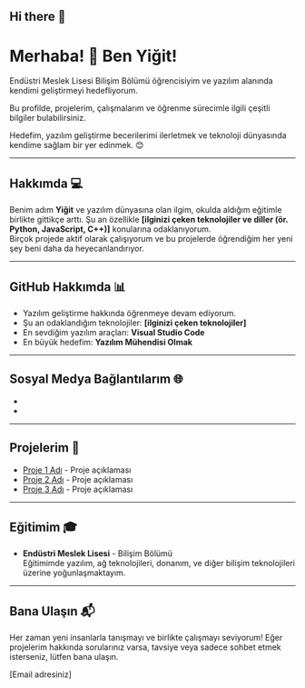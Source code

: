 ## Hi there 👋
# Merhaba! 👋 Ben Yiğit!

Endüstri Meslek Lisesi Bilişim Bölümü öğrencisiyim ve yazılım alanında kendimi geliştirmeyi hedefliyorum.

Bu profilde, projelerim, çalışmalarım ve öğrenme sürecimle ilgili çeşitli bilgiler bulabilirsiniz. 

Hedefim, yazılım geliştirme becerilerimi ilerletmek ve teknoloji dünyasında kendime sağlam bir yer edinmek. 😊

---

## Hakkımda 💻
Benim adım **Yiğit** ve yazılım dünyasına olan ilgim, okulda aldığım eğitimle birlikte gittikçe arttı. Şu an özellikle **[ilginizi çeken teknolojiler ve diller (ör. Python, JavaScript, C++)]** konularına odaklanıyorum.  
Birçok projede aktif olarak çalışıyorum ve bu projelerde öğrendiğim her yeni şey beni daha da heyecanlandırıyor.

---

## GitHub Hakkımda 📊
- Yazılım geliştirme hakkında öğrenmeye devam ediyorum.
- Şu an odaklandığım teknolojiler: **[ilginizi çeken teknolojiler]**
- En sevdiğim yazılım araçları: **Visual Studio Code**
- En büyük hedefim: **Yazılım Mühendisi Olmak**

---

## Sosyal Medya Bağlantılarım 🌐

- 

- 
---

## Projelerim 🚀

- [Proje 1 Adı](link_to_project_1) - Proje açıklaması
- [Proje 2 Adı](link_to_project_2) - Proje açıklaması
- [Proje 3 Adı](link_to_project_3) - Proje açıklaması

---

## Eğitimim 🎓
- **Endüstri Meslek Lisesi** - Bilişim Bölümü  
  Eğitimimde yazılım, ağ teknolojileri, donanım, ve diğer bilişim teknolojileri üzerine yoğunlaşmaktayım. 

---

## Bana Ulaşın 📬

Her zaman yeni insanlarla tanışmayı ve birlikte çalışmayı seviyorum! Eğer projelerim hakkında sorularınız varsa, tavsiye veya sadece sohbet etmek isterseniz, lütfen bana ulaşın.

[Email adresiniz]  

